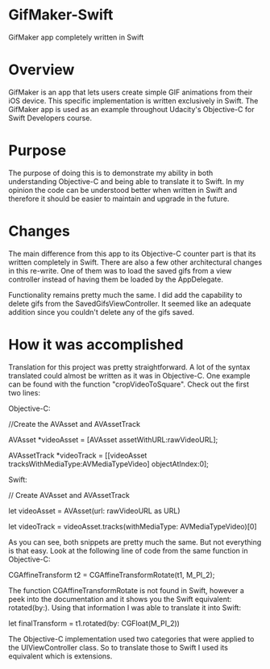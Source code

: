 # GifMaker-Swift
GifMaker app completely written in Swift

# Overview

GifMaker is an app that lets users create simple GIF animations from their iOS device. This specific implementation is written exclusively in Swift. The GifMaker app is used as an example throughout Udacity's Objective-C for Swift Developers course.

# Purpose

The purpose of doing this is to demonstrate my ability in both understanding Objective-C and being able to translate it to Swift. In my opinion the code can be understood better when written in Swift and therefore it should be easier to maintain and upgrade in the future.

# Changes

The main difference from this app to its Objective-C counter part is that its written completely in Swift. There are also a few other architectural changes in this re-write. One of them was to load the saved gifs from a view controller instead of having them be loaded by the AppDelegate. 

Functionality remains pretty much the same. I did add the capability to delete gifs from the SavedGifsViewController. It seemed like an adequate addition since you couldn't delete any of the gifs saved. 

# How it was accomplished

Translation for this project was pretty straightforward. A lot of the syntax translated could almost be written as it was in Objective-C. One example can be found with the function "cropVideoToSquare". Check out the first two lines:

Objective-C:

//Create the AVAsset and AVAssetTrack

  AVAsset *videoAsset = [AVAsset assetWithURL:rawVideoURL];
  
  AVAssetTrack *videoTrack = [[videoAsset tracksWithMediaType:AVMediaTypeVideo] objectAtIndex:0];

Swift:

// Create AVAsset and AVAssetTrack

  let videoAsset = AVAsset(url: rawVideoURL as URL)
  
  let videoTrack = videoAsset.tracks(withMediaType: AVMediaTypeVideo)[0]
  
 As you can see, both snippets are pretty much the same. But not everything is that easy. Look at the following line of code from the same function in Objective-C:
 
 CGAffineTransform t2 = CGAffineTransformRotate(t1, M_PI_2);
 
 The function CGAffineTransformRotate is not found in Swift, however a peek into the documentation and it shows you the Swift equivalent: rotated(by:). Using that information I was able to translate it into Swift:
 
 let finalTransform = t1.rotated(by: CGFloat(M_PI_2))
 
 The Objective-C implementation used two categories that were applied to the UIViewController class. So to translate those to Swift I used its equivalent which is extensions. 
